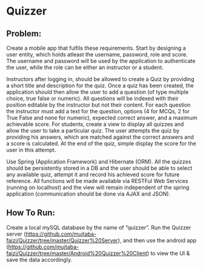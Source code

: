 # Quizzer

## Problem:
Create a mobile app that fulfils these requirements. Start by designing a user entity, which holds atleast the username, password, role and score. The username and password will be used by the application to authenticate the user, while the role can be either an instructor or a student.

Instructors after logging in, should be allowed to create a Quiz by providing a short title and description for the quiz. Once a quiz has been created, the application should then allow the user to add a question (of type multiple choice, true false or numeric). All questions will be indexed with their position editable by the instructor but not their content. For each question the instructor must add a text for the question, options (4 for MCQs, 2 for True False and none for numeric), expected correct answer, and a maximum achievable score.
For students, create a view to display all quizzes and allow the user to take a particular quiz. The user attempts the quiz by providing his answers, which are matched against the correct answers and a score is calculated. At the end of the quiz, simple display the score for the user in this attempt.

Use Spring (Application Framework) and Hibernate (ORM). All the quizzes should be persistently stored in a DB and the user should be able to select any available quiz, attempt it and record his achieved score for future reference.
All functions will be made available via RESTFul Web Services (running on localhost) and the view will remain independent of the spring application (communication should be done via AJAX and JSON).

## How To Run: 
Create a local mySQL database by the name of “quizzer”. Run the Quizzer server (https://github.com/mujtaba-faizi/Quizzer/tree/master/Quizzer%20Server), and then use the android app (https://github.com/mujtaba-faizi/Quizzer/tree/master/Android%20Quizzer%20Client) to view the UI & save the data accordingly.
